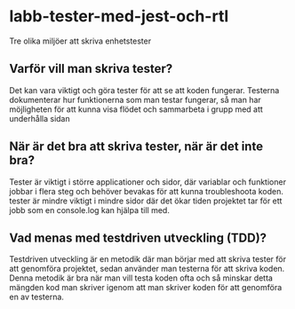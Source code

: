 # labb-tester-med-jest-och-rtl

Tre olika miljöer att skriva enhetstester

## Varför vill man skriva tester?

Det kan vara viktigt och göra tester för att se att koden fungerar. Testerna dokumenterar hur funktionerna som man testar fungerar, så man har möjligheten för att kunna visa flödet och sammarbeta i grupp med att underhålla sidan

## När är det bra att skriva tester, när är det inte bra?

Tester är viktigt i större applicationer och sidor, där variablar och funktioner jobbar i flera steg och behöver bevakas för att kunna troubleshoota koden. tester är mindre viktigt i mindre sidor där det ökar tiden projektet tar för ett jobb som en console.log kan hjälpa till med.

## Vad menas med testdriven utveckling (TDD)?

Testdriven utveckling är en metodik där man börjar med att skriva tester för att genomföra projektet, sedan använder man testerna för att skriva koden. Denna metodik är bra när man vill testa koden ofta och så minskar detta mängden kod man skriver igenom att man skriver koden för att genomföra en av testerna.
